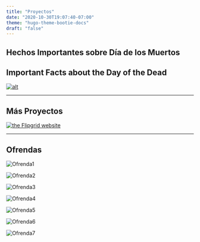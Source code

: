 ```yaml
---
title: "Proyectos"
date: "2020-10-30T19:07:40-07:00"
theme: "hugo-theme-bootie-docs"
draft: "false"
---
```


## Hechos Importantes sobre Día de los Muertos
## Important Facts about the Day of the Dead
[![alt](https://drive.google.com/uc?export=view&id=1Fmwi0kcJR1_HlRA_KXscZ702c_sl7wX8)](https://flipgrid.com/328d53bb)

----------

## Más Proyectos
[![the Flipgrid website](https://drive.google.com/uc?export=view&id=12CpEgv8jbDd6jZqyUcNrnqupjOYmjkte)](https://flipgrid.com/292babd1)

----------

## Ofrendas

![Ofrenda1](https://drive.google.com/uc?export=view&id=1vqetAQL8WCv6_TRD_uTgYWlGa9h6K44m)

![Ofrenda2](https://drive.google.com/uc?export=view&id=1sn-S2EbxSrgIyOTxcDxdN-4Qksx-KPsm)

![Ofrenda3](https://drive.google.com/uc?export=view&id=1SGauJ9st7_iwJ3f0Y7wrryHkPPKktcc-)

![Ofrenda4](https://drive.google.com/uc?export=view&id=1HFlgrmrzZu4QYSN2dfF7yH5PyG9n1LG0)

![Ofrenda5](https://drive.google.com/uc?export=view&id=1myqmpsAN3AutdzCO8v1JaNXRShQQp_pQ)

![Ofrenda6](https://drive.google.com/uc?export=view&id=18NgkpuBL0VMsSRXkP4l3wR9la048xi3w)

![Ofrenda7](https://drive.google.com/uc?export=view&id=1da0nJ77zchpf5R-YLgE4L_AOEhiIxMAk)
